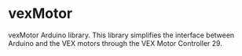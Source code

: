 vexMotor
========

vexMotor Arduino library. This library simplifies the interface between Arduino and the VEX motors through the VEX Motor Controller 29.
